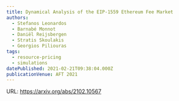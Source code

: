 ```yaml
---
title: Dynamical Analysis of the EIP-1559 Ethereum Fee Market
authors:
  - Stefanos Leonardos
  - Barnabé Monnot
  - Daniël Reijsbergen
  - Stratis Skoulakis
  - Georgios Piliouras
tags:
  - resource-pricing
  - simulations
datePublished: 2021-02-21T09:38:04.000Z
publicationVenue: AFT 2021
---
```


URL: <https://arxiv.org/abs/2102.10567>
